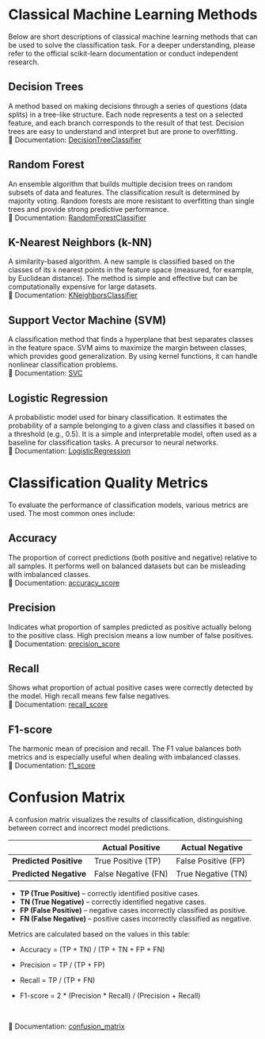 # Classical Machine Learning Methods

Below are short descriptions of classical machine learning methods that can be used to solve the classification task. For a deeper understanding, please refer to the official scikit-learn documentation or conduct independent research.

## Decision Trees

A method based on making decisions through a series of questions (data splits) in a tree-like structure. Each node represents a test on a selected feature, and each branch corresponds to the result of that test. Decision trees are easy to understand and interpret but are prone to overfitting. <br/>
📖 Documentation: [DecisionTreeClassifier](https://scikit-learn.org/stable/modules/generated/sklearn.tree.DecisionTreeClassifier.html)

## Random Forest

An ensemble algorithm that builds multiple decision trees on random subsets of data and features. The classification result is determined by majority voting. Random forests are more resistant to overfitting than single trees and provide strong predictive performance. <br/>
📖 Documentation: [RandomForestClassifier](https://scikit-learn.org/stable/modules/generated/sklearn.ensemble.RandomForestClassifier.html)

## K-Nearest Neighbors (k-NN)

A similarity-based algorithm. A new sample is classified based on the classes of its `k` nearest points in the feature space (measured, for example, by Euclidean distance). The method is simple and effective but can be computationally expensive for large datasets. <br/>
📖 Documentation: [KNeighborsClassifier](https://scikit-learn.org/stable/modules/generated/sklearn.neighbors.KNeighborsClassifier.html)

## Support Vector Machine (SVM)

A classification method that finds a hyperplane that best separates classes in the feature space. SVM aims to maximize the margin between classes, which provides good generalization. By using kernel functions, it can handle nonlinear classification problems. <br/>
📖 Documentation: [SVC](https://scikit-learn.org/stable/modules/generated/sklearn.svm.SVC.html)

## Logistic Regression

A probabilistic model used for binary classification. It estimates the probability of a sample belonging to a given class and classifies it based on a threshold (e.g., 0.5). It is a simple and interpretable model, often used as a baseline for classification tasks. A precursor to neural networks. <br/>
📖 Documentation: [LogisticRegression](https://scikit-learn.org/stable/modules/generated/sklearn.linear_model.LogisticRegression.html)






# Classification Quality Metrics

To evaluate the performance of classification models, various metrics are used. The most common ones include:

## Accuracy

The proportion of correct predictions (both positive and negative) relative to all samples. It performs well on balanced datasets but can be misleading with imbalanced classes. <br/>
📖 Documentation: [accuracy_score](https://scikit-learn.org/stable/modules/generated/sklearn.metrics.accuracy_score.html)

## Precision

Indicates what proportion of samples predicted as positive actually belong to the positive class. High precision means a low number of false positives. <br/>
📖 Documentation: [precision_score](https://scikit-learn.org/stable/modules/generated/sklearn.metrics.precision_score.html)

## Recall

Shows what proportion of actual positive cases were correctly detected by the model. High recall means few false negatives. <br/>
📖 Documentation: [recall_score](https://scikit-learn.org/stable/modules/generated/sklearn.metrics.recall_score.html)

## F1-score

The harmonic mean of precision and recall. The F1 value balances both metrics and is especially useful when dealing with imbalanced classes. <br/>
📖 Documentation: [f1_score](https://scikit-learn.org/stable/modules/generated/sklearn.metrics.f1_score.html)

# Confusion Matrix

A confusion matrix visualizes the results of classification, distinguishing between correct and incorrect model predictions.

|                        | Actual Positive     | Actual Negative     |
| ---------------------- | ------------------- | ------------------- |
| **Predicted Positive** | True Positive (TP)  | False Positive (FP) |
| **Predicted Negative** | False Negative (FN) | True Negative (TN)  |

* **TP (True Positive)** – correctly identified positive cases.
* **TN (True Negative)** – correctly identified negative cases.
* **FP (False Positive)** – negative cases incorrectly classified as positive.
* **FN (False Negative)** – positive cases incorrectly classified as negative.

Metrics are calculated based on the values in this table:

* Accuracy = (TP + TN) / (TP + TN + FP + FN)
* Precision = TP / (TP + FP)
* Recall = TP / (TP + FN)
* F1-score = 2 * (Precision * Recall) / (Precision + Recall)

  <br/>

📖 Documentation: [confusion_matrix](https://scikit-learn.org/stable/modules/generated/sklearn.metrics.confusion_matrix.html)

